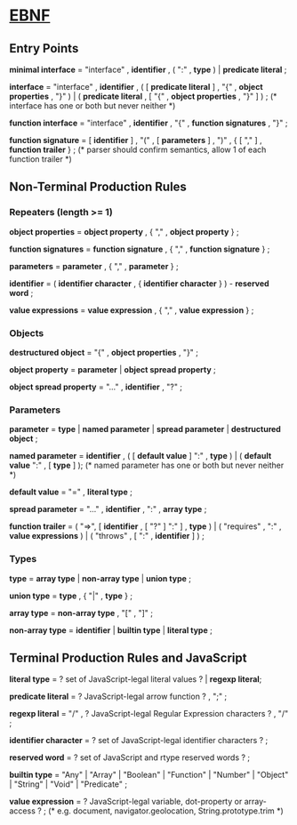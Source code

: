 # [EBNF](https://en.wikipedia.org/wiki/Extended_Backus%E2%80%93Naur_Form)


## Entry Points

**minimal interface** = "interface" , **identifier** ,
  ( ":" , **type** ) | **predicate literal** ;

**interface** =
  "interface" , **identifier** ,
  ( [ **predicate literal** ] , "{" , **object properties** , "}" )
  | ( **predicate literal** , [ "{" , **object properties** , "}" ] ) ;
  (\* interface has one or both but never neither \*)

**function interface** =
  "interface" , **identifier** , "{" , **function signatures** , "}" ;

**function signature** =
  [ **identifier** ] , "(" , [ **parameters** ] ,  ")" ,
  { [ "," ] , **function trailer** } ;
  (\* parser should confirm semantics, allow 1 of each function trailer \*)


## Non-Terminal Production Rules


### Repeaters (length >= 1)

**object properties** =
  **object property** , { "," , **object property** } ;

**function signatures** =
  **function signature** , { "," , **function signature** } ;

**parameters** = **parameter** , { "," , **parameter** } ;

**identifier** =
  ( **identifier character** , { **identifier character** } ) - **reserved word** ;

**value expressions** = **value expression** , { "," , **value expression** } ;


### Objects

**destructured object** = "{" , **object properties** , "}" ;

**object property** = **parameter**
                       | **object spread property** ;

**object spread property** = "..." , **identifier** , "?" ;


### Parameters

**parameter** = **type**
              | **named parameter**
              | **spread parameter**
              | **destructured object** ;

**named parameter** =
  **identifier** ,
  ( [ **default value** ] ":" , **type** )
  | ( **default value** ":" , [ **type** ] );
  (\* named parameter has one or both but never neither \*)

**default value** = "=" , **literal type** ;

**spread parameter** = "..." , **identifier** , ":" , **array type** ;

**function trailer** = ( "=>", [ **identifier** , [ "?" ] ":" ] , **type** )
                     | ( "requires" , ":" , **value expressions** )
                     | ( "throws" , [ ":" , **identifier** ] ) ;


### Types

**type** = **array type**
         | **non-array type**
         | **union type** ;

**union type** = **type** , { "|" , **type** } ;

**array type** = **non-array type** , "[" , "]" ;

**non-array type** = **identifier**
                   | **builtin type**
                   | **literal type** ;


## Terminal Production Rules and JavaScript

**literal type** = ? set of JavaScript-legal literal values ? | **regexp literal**;

**predicate literal** = ? JavaScript-legal arrow function ? , ";" ;

**regexp literal** = "/" , ? JavaScript-legal Regular Expression characters ? , "/" ;

**identifier character** = ? set of JavaScript-legal identifier characters ? ;

**reserved word** = ? set of JavaScript and rtype reserved words ? ;

**builtin type** = "Any"
                 | "Array"
                 | "Boolean"
                 | "Function"
                 | "Number"
                 | "Object"
                 | "String"
                 | "Void"
                 | "Predicate" ;

**value expression** = ? JavaScript-legal variable, dot-property or array-access ? ;
  (\* e.g. document, navigator.geolocation, String.prototype.trim \*)
